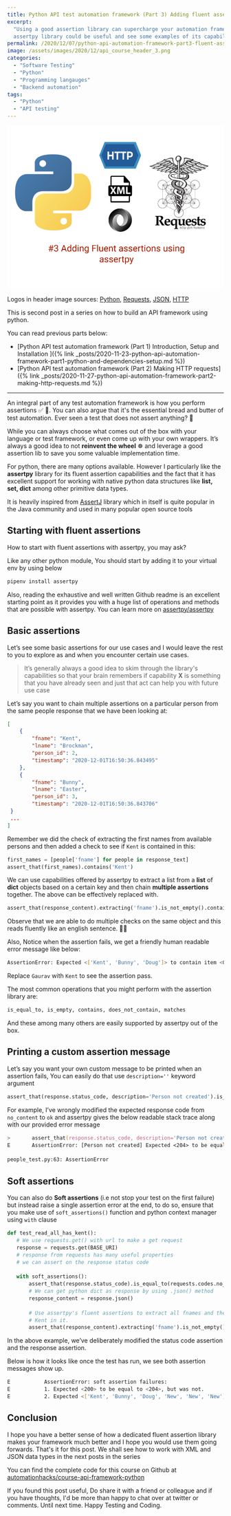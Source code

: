 ```yaml
---
title: Python API test automation framework (Part 3) Adding fluent assertions using assertpy
excerpt:
  "Using a good assertion library can supercharge your automation framework. In this post we see how
  assertpy library could be useful and see some examples of its capabilities in an API framework"
permalink: /2020/12/07/python-api-automation-framework-part3-fluent-assertions-using-assertpy
image: /assets/images/2020/12/api_course_header_3.png
categories:
  - "Software Testing"
  - "Python"
  - "Programming langauges"
  - "Backend automation"
tags:
  - "Python"
  - "API testing"
---
```


![Python and requests and header](/assets/images/2020/12/api_course_header_3.png)

Logos in header image sources:
[Python](https://commons.wikimedia.org/wiki/File:Python-logo-notext.svg),
[Requests](https://en.wikipedia.org/wiki/File:Requests_Python_Logo.png),
[JSON](https://en.wikipedia.org/wiki/JSON),
[HTTP](https://commons.wikimedia.org/wiki/File:HTTP_logo.svg)

This is second post in a series on how to build an API framework using python.

You can read previous parts below:

- [Python API test automation framework (Part 1) Introduction, Setup and Installation ]({% link
  _posts/2020-11-23-python-api-automation-framework-part1-python-and-dependencies-setup.md %})
- [Python API test automation framework (Part 2) Making HTTP requests]({% link
  _posts/2020-11-27-python-api-automation-framework-part2-making-http-requests.md %})

---

An integral part of any test automation framework is how you perform assertions ✅ 🔴. You can also
argue that it's the essential bread and butter of test automation. Ever seen a test that does not
assert anything? 🤔

While you can always choose what comes out of the box with your language or test framework, or even
come up with your own wrappers. It’s always a good idea to not **reinvent the wheel** ☸️ and
leverage a good assertion lib to save you some valuable implementation time.

For python, there are many options available. However I particularly like the **assertpy** library
for its fluent assertion capabilities and the fact that it has excellent support for working with
native python data structures like **list, set, dict** among other primitive data types.

It is heavily inspired from [AssertJ](https://assertj.github.io/doc/) library which in itself is
quite popular in the Java community and used in many popular open source tools

## Starting with fluent assertions

How to start with fluent assertions with assertpy, you may ask?

Like any other python module, You should start by adding it to your virtual env by using below

```zsh
pipenv install assertpy
```

Also, reading the exhaustive and well written Github readme is an excellent starting point as it
provides you with a huge list of operations and methods that are possible with assertpy. You can
learn more on [assertpy/assertpy](https://github.com/assertpy/assertpy)

## Basic assertions

Let’s see some basic assertions for our use cases and I would leave the rest to you to explore as
and when you encounter certain use cases.

> It’s generally always a good idea to skim through the library's capabilities so that your brain
> remembers if capability **X** is something that you have already seen and just that act can help
> you with future use case

Let’s say you want to chain multiple assertions on a particular person from the same people response
that we have been looking at:

```json
[
    {
        "fname": "Kent",
        "lname": "Brockman",
        "person_id": 2,
        "timestamp": "2020-12-01T16:50:36.843495"
    },
    {
        "fname": "Bunny",
        "lname": "Easter",
        "person_id": 3,
        "timestamp": "2020-12-01T16:50:36.843706"
 }
 ...
]
```

Remember we did the check of extracting the first names from available persons and then added a
check to see if `Kent` is contained in this:

```python
first_names = [people['fname'] for people in response_text]
assert_that(first_names).contains('Kent')
```

We can use capabilities offered by assertpy to extract a list from a **list** of **dict** objects
based on a certain key and then chain **multiple assertions** together. The above can be effectively
replaced with.

```python
assert_that(response_content).extracting('fname').is_not_empty().contains('Gaurav')
```

Observe that we are able to do multiple checks on the same object and this reads fluently like an
english sentence. 🙌🏼

Also, Notice when the assertion fails, we get a friendly human readable error message like below:

```zsh
AssertionError: Expected <['Kent', 'Bunny', 'Doug']> to contain item <Gaurav>, but did not.
```

Replace `Gaurav` with `Kent` to see the assertion pass.

The most common operations that you might perform with the assertion library are:

```zsh
is_equal_to, is_empty, contains, does_not_contain, matches
```

And these among many others are easily supported by assertpy out of the box.

## Printing a custom assertion message

Let’s say you want your own custom message to be printed when an assertion fails, You can easily do
that use `description=''` keyword argument

```python
assert_that(response.status_code, description='Person not created').is_equal_to(requests.codes.ok)
```

For example, I’ve wrongly modified the expected response code from `no_content` to `ok` and assertpy
gives the below readable stack trace along with our provided error message

```zsh
>       assert_that(response.status_code, description='Person not created').is_equal_to(requests.codes.ok)
E       AssertionError: [Person not created] Expected <204> to be equal to <200>, but was not.

people_test.py:63: AssertionError
```

## Soft assertions

You can also do **Soft assertions** (i.e not stop your test on the first failure) but instead raise
a single assertion error at the end, to do so, ensure that you make use of `soft_assertions()`
function and python context manager using `with` clause

```python
def test_read_all_has_kent():
   # We use requests.get() with url to make a get request
   response = requests.get(BASE_URI)
   # response from requests has many useful properties
   # we can assert on the response status code

   with soft_assertions():
       assert_that(response.status_code).is_equal_to(requests.codes.no_content) # fails
       # We can get python dict as response by using .json() method
       response_content = response.json()

       # Use assertpy's fluent assertions to extract all fnames and then see the result is non empty and has
       # Kent in it.
       assert_that(response_content).extracting('fname').is_not_empty().does_not_contain('Kent') # fails
```

In the above example, we’ve deliberately modified the status code assertion and the response
assertion.

Below is how it looks like once the test has run, we see both assertion messages show up.

```zsh
E           AssertionError: soft assertion failures:
E           1. Expected <200> to be equal to <204>, but was not.
E           2. Expected <['Kent', 'Bunny', 'Doug', 'New', 'New', 'New']> to not contain item <Kent>, but did.
```

## Conclusion

I hope you have a better sense of how a dedicated fluent assertion library makes your framework much
better and I hope you would use them going forwards. That's it for this post. We shall see how to
work with XML and JSON data types in the next posts in the series

You can find the complete code for this course on Github at
[automationhacks/course-api-framework-python](https://github.com/automationhacks/course-api-framework-python)

If you found this post useful, Do share it with a friend or colleague and if you have thoughts, I'd
be more than happy to chat over at twitter or comments. Until next time. Happy Testing and Coding.
